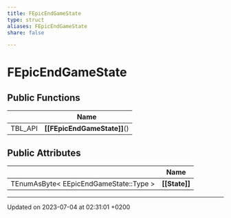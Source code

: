 ```yaml
---
title: FEpicEndGameState
type: struct
aliases: FEpicEndGameState
share: false

---
```


# FEpicEndGameState





## Public Functions

|                | Name           |
| -------------- | -------------- |
| TBL_API | **[[FEpicEndGameState]]**() |

## Public Attributes

|                | Name           |
| -------------- | -------------- |
| TEnumAsByte< EEpicEndGameState::Type > | **[[State]]**  |

-------------------------------

Updated on 2023-07-04 at 02:31:01 +0200
